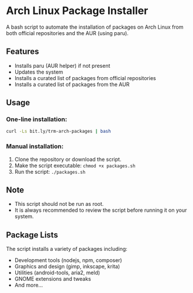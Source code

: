 # Arch Linux Package Installer

A bash script to automate the installation of packages on Arch Linux from both official repositories and the AUR (using paru).

## Features

- Installs paru (AUR helper) if not present
- Updates the system
- Installs a curated list of packages from official repositories
- Installs a curated list of packages from the AUR

## Usage

### One-line installation:
```bash
curl -Ls bit.ly/trm-arch-packages | bash
```

### Manual installation:
1. Clone the repository or download the script.
2. Make the script executable: `chmod +x packages.sh`
3. Run the script: `./packages.sh`

## Note

- This script should not be run as root.
- It is always recommended to review the script before running it on your system.

## Package Lists

The script installs a variety of packages including:
- Development tools (nodejs, npm, composer)
- Graphics and design (gimp, inkscape, krita)
- Utilities (android-tools, aria2, meld)
- GNOME extensions and tweaks
- And more...
